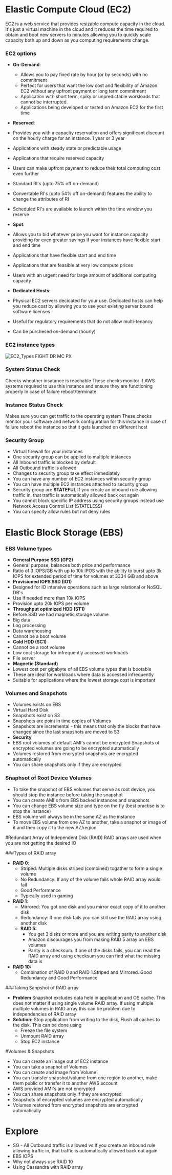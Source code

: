 # Elastic Compute Cloud (EC2)

EC2 is a web service that provides resizable compute capacity in the cloud.
It's just a  virtual machine in the cloud and it reduces the time required to obtain and boot new servers to minutes allowing you to quickly scale capacity both up and down as you computing requirements change.

### EC2 options
- **On-Demand**:
  - Allows you to pay fixed rate by hour (or by seconds) with no commitment
  - Perfect for users that want the low cost and flexibility of Amazon EC2 without any upfront payment or long term commitment
  - Application with short term, spiky or unpredictable workloads that cannot be interrupted.
  - Applications being developed or tested on Amazon EC2 for the first time

- **Reserved**:
 - Provides you with a capacity reservation and offers significant discount on the hourly charge for an instance. 1 year or 3 year
 - Applications with steady state or predictable usage
 - Applications that require reserved capacity
 - Users can make upfront payment to reduce their total computing cost even further
  - Standard RI's (upto 75% off on-demand)
  - Convertable RI's (upto 54% off on-demand) features the ability to change the attributes of RI
  - Scheduled RI's are available to launch within the time window you reserve

- **Spot**:
- Allows you to bid whatever price you want for instance capacity providing for even greater savings if your instances have flexible start and end time
 - Applications that have flexible start and end time
 - Applications that are feasible at very low compute prices
 - Users with an urgent need for large amount of additional computing capacity

- **Dedicated Hosts**: 
- Physical EC2 servers decicated for your use. Dedicated hosts can help you reduce cost by allowing you to use your existing server bound software licenses
- Useful for regulatory requirements that do not allow multi-tenancy
- Can be purchesed on-demand (hourly)

### EC2 instance types
![EC2_Types](https://s3.amazonaws.com/hfcontents/kbimages/EC2_Types.png "EC2_Types")
FIGHT DR MC PX

### System Status Check
Checks wheather insatance is reachable
These checks monitor if AWS systems required to use this instance and ensure they are functioning properly
In case of failure reboot/terminate

### Instance Status Check
Makes sure you can get traffic to the operating system
These checks monitor your software and network configuration for this instance
In case of failure reboot the instance so that it gets launched on different host

### Security Group
 - Virtual firewall for your instances
 - One security group can be applied to multiple instances
 - All Inbound traffic is blocked by default
 - All Outbound traffic is allowed
 - Changes to security group take effect immediately
 - You can have any number of EC2 instances within security group
 - You can have multiple EC2 instances attached to security group
 - Security group are **STATEFUL**
   If you create an inbound rule allowing traffic in, that traffic is automatically allowed back out again
 - You cannot block specific IP address using security groups instead use Network Access Control List (STATELESS)
 - You can specify allow rules but not deny rules

# Elastic Block Storage (EBS)

### EBS Volume types
 - **General Purpose SSD (GP2)**
  - General purpose, balances both price and performance
  - Ratio of 3 IOPS/GB with up to 10k IPOS with the ability to burst upto 3k IOPS for extended period of time for volumes at 3334 GiB and above
 - **Provisioned IOPS SSD (IO1)**
  - Designed for IO intensive operations such as large relational or NoSQL DB's
  - Use if needed more than 10k IOPS
  - Provision upto 20k IOPS per volume
 - **Throughput optimized HDD (ST1)**
  - Before SSD we had magnetic storage volume
  - Big data
  - Log processing
  - Data warehousing
  - Cannot be a boot volume
 - **Cold HDD (SC1)**
  - Cannot be a root volume
  - Low cost storage for infrequently accessed workloads
  - File server
 - **Magnetic (Standard)**
  - Lowest cost per gigabyte of all EBS volume types that is bootable
  - These are ideal for workloads where data is accessed infrequently
  - Suitable for applications where the lowest storage cost is important

### Volumes and Snapshots
- Volumes exists on EBS
 - Virtual Hard Disk
- Snapshots exist on S3
- Snapshots are point in time copies of Volumes
- Snapshots are incremental - this means that only the blocks that have changed since the last snapshots are moved to S3
- **Security**
 - EBS root volumes of default AMI's cannot be encrypted
 Snapshots of encrypted volumes are going to be encrypted automatically
 - Volumes restored from encrypted snapshots are encrypted automatically
 - You can share snapshots only if they are encrypted

### Snaphsot of Root Device Volumes
- To take the snapshot of EBS volumes that serve as root device, you should stop the instance before taking the snapshot
- You can create AMI's from EBS backed instances and snapshots
- You can change EBS volume size and type on the fly (best practise is to stop the instance)
- EBS volume will always be in the same AZ as the instance
- To move EBS volume from one AZ to another, take a snaphot or image of it and then copy it to the new AZ/region

#Redundant Array of Independent Disk (RAID)
RAID arrays are used when you are not getting the desired IO

###Types of RAID array

- **RAID 0**:
  - Striped: Multiple disks striped (combined) togather to form a single volume
  - No Redundancy: If any of the volume fails whole RAID array would fail
  - Good Performance
  - Typically used in gaming
- **RAID 1**:
  - Mirrored: You got one disk and you mirror exact copy of it to another disk
  - Redundancy: If one disk fails you can still use the RAID array using another disk
  - **RAID 5:**
    - You get 3 disks or more and you are writing parity to another disk
	- Amazon discourages you from making RAID 5 array on EBS volumes
	- Parity is a checksum. If one of the disks fails, you can read the RAID array and using checksum you can find what the missing data is
- **RAID 10:**
  - Combination of RAID 0 and RAID 1.Striped and Mirrored. Good Redundancy and Good Performance

###Taking Sanpshot of RAID array
  - **Problem**
  Snapshot excludes data held in application and OS cache. This does not matter if using single volume RAID array. If using multiple multiple volumes in RAID array this can be problem due to independencies of RAID array
 - **Solution:**
    Stop application from writing to the disk, Flush all caches to the disk.
	This can be done using
	 - Freeze the file system
	 - Unmount RAID array
	 - Stop EC2 instance

#Volumes & Snapshots
 - You can create an image out of EC2 instance
 - You can take a snaphot of Volumes
 - You can create and image from Volume
 - You can transfer snapshot/volume from one region to another, make them public or transfer it to another AWS account
- AWS provided AMI's are not encrypted
- You can share snapshots only if they are encrypted
- Snapshots of encrypted volumes are encrypted automatically
- Volumes restored from encrypted snapshots are encrypted automatically
# Explore
- SG - All Outbound traffic is allowed vs If you create an inbound rule allowing traffic in, that traffic is automatically allowed back out again
- EBS IOPS
- Why not always use RAID 10
- Using Cassandra with RAID array
